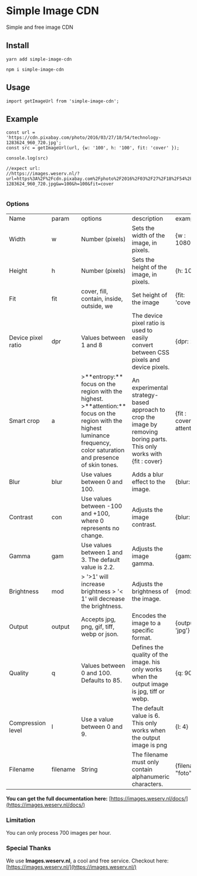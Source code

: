 # Simple Image CDN

Simple and free image CDN


## Install

``` yarn add simple-image-cdn ```


``` npm i simple-image-cdn ```

## Usage

```
import getImageUrl from 'simple-image-cdn';
```

## Example

```
const url = 'https://cdn.pixabay.com/photo/2016/03/27/18/54/technology-1283624_960_720.jpg';
const src = getImageUrl(url, {w: '100', h: '100', fit: 'cover' });

console.log(src)

//expect url:
//https://images.weserv.nl/?url=https%3A%2F%2Fcdn.pixabay.com%2Fphoto%2F2016%2F03%2F27%2F18%2F54%2Ftechnology-1283624_960_720.jpg&w=100&h=100&fit=cover


```

### Options

<table>
<tr>
    <td>Name</td>
    <td>param</td>
    <td>options</td>
    <td>description</td>
    <td>example</td>
</tr>

<tr>
    <td>Width</td>
    <td>w</td>
    <td>Number (pixels)</td>
    <td>Sets the width of the image, in pixels.</td>
    <td>{w : 1080}</td>
</tr>

<tr>
    <td>Height</td>
    <td>h</td>
    <td>Number (pixels)</td>
    <td>Sets the height of the image, in pixels.</td>
    <td>{h: 1080}</td>
</tr>

<tr>
    <td>Fit</td>
    <td>fit</td>
    <td>cover, fill, contain, inside, outside, we</td>
    <td>Set height of the image</td>
    <td>{fit: 'cover'}</td>
</tr>

<tr>
    <td>Device pixel ratio</td>
    <td>dpr</td>
    <td>Values between 1 and 8</td>
    <td>The device pixel ratio is used to easily convert between CSS pixels and device pixels.</td>
    <td>{dpr: 2}</td>
</tr>

<tr>
    <td>Smart crop</td>
    <td>a</td>
    <td> 
     >**entropy:** focus on the region with the highest.
     >**attention:** focus on the region with the highest luminance frequency, color saturation and presence of skin tones.
    </td>
    <td>An experimental strategy-based approach to crop the image by removing boring parts. This only works with {fit : cover}</td>
    <td>{fit : cover, a : attention}</td>
</tr>

<tr>
    <td>Blur</td>
    <td>blur</td>
    <td>Use values between 0 and 100.</td>
    <td>Adds a blur effect to the image.</td>
    <td>{blur: 5}</td>
</tr>

<tr>
    <td>Contrast</td>
    <td>con</td>
    <td>Use values between -100 and +100, where 0 represents no change.</td>
    <td>Adjusts the image contrast.</td>
    <td>{blur: 5}</td>
</tr>

<tr>
    <td>Gamma</td>
    <td>gam</td>
    <td>Use values between 1 and 3. The default value is 2.2.</td>
    <td>Adjusts the image gamma.</td>
    <td>{gam: 3}</td>
</tr>

<tr>
    <td>Brightness</td>
    <td>mod</td>
    <td>
     > '>1' will increase brightness
     > '< 1' will decrease the brightness.
     </td>
    <td>Adjusts the brightness of the image. </td>
    <td>{mod: 2}</td>
</tr>

<tr>
    <td>Output</td>
    <td>output</td>
    <td>Accepts jpg, png, gif, tiff, webp or json.</td>
    <td>Encodes the image to a specific format.</td>
    <td>{output: 'jpg'}</td>
</tr>

<tr>
    <td>Quality</td>
    <td>q</td>
    <td>Values between 0 and 100. Defaults to 85.</td>
    <td>Defines the quality of the image. his only works when the output image is jpg, tiff or webp.</td>
    <td>{q: 90}</td>
</tr>

<tr>
    <td>Compression level </td>
    <td>l</td>
    <td>Use a value between 0 and 9.</td>
    <td>The default value is 6. This only works when the output image is png</td>
    <td>{l: 4}</td>
</tr>

<tr>
    <td>Filename</td>
    <td>filename</td>
    <td>String</td>
    <td>The filename must only contain alphanumeric characters.</td>
    <td>{filename: "foto"}</td>
</tr>
</table>

**You can get the full documentation here:** [https://images.weserv.nl/docs/](https://images.weserv.nl/docs/)

### Limitation

You can only process 700 images per hour.


### Special Thanks

We use **Images.weserv.nl**, a cool and free service.
Checkout here: [https://images.weserv.nl/](https://images.weserv.nl/)

